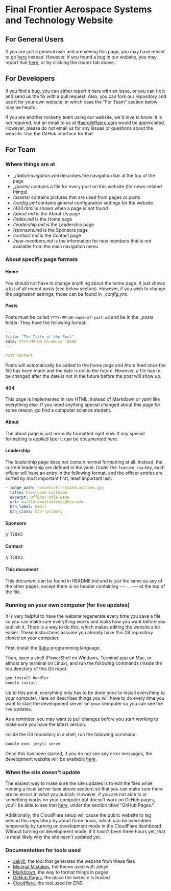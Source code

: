 Final Frontier Aerospace Systems and Technology Website
======

For General Users
------

If you are just a general user and are seeing this page, you may have meant to go [here](https://ffaero.com) instead.
However, if you found a bug in our website, you may report that [here](https://github.com/final-frontier-aerospace/final-frontier-aerospace.github.io/issues), or by clicking the _Issues_ tab above.

For Developers
------

If you find a bug, you can either report it here with an issue, or you can fix it and send us the fix with a pull request.
Also, you can fork our repository and use it for your own website, in which case the "For Team" section below may be helpful.

If you are another rocketry team using our website, we'd love to know.
It is not required, but an email to us at [ffaero@ffaero.com](mailto:ffaero@ffaero.com) would be appreciated.
However, please do not email us for any issues or questions about the website.
Use the GitHub interface for that.

For Team
------

### Where things are at

 * _/_data/navigation.yml_ describes the navigation bar at the top of the page
 * _/_posts/_ contains a file for every post on this website (for news-related things)
 * _/assets/_ contains pictures that are used from pages or posts
 * _/config.yml_ contains general configuration settings for the website
 * _/404.html_ is shown when a page is not found
 * _/about.md_ is the About Us page
 * _/index.md_ is the Home page
 * _/leadership.md_ is the Leadership page
 * _/sponsors.md_ is the Sponsors page
 * _/contact.md_ is the Contact page
 * _/new-members.md_ is the information for new members that is not available from the main navigation menu

### About specific page formats

#### Home

You should not have to change anything about the home page.
It just shows a list of all recent posts (see below section).
However, if you wish to change the pagination settings, those can be found in __config.yml_.

#### Posts

Posts must be called `YYYY-MM-DD-name-of-post.md` and be in the __posts_ folder.
They have the following format:

```yaml
---
title: "The Title of the Post"
date: YYYY-MM-DD hh:mm:ss -0X00
---

Post content
```

Posts will automatically be added to the home page and Atom feed once the file has been made and the date is not in the future.
However, a file has to be changed after the date is not in the future before the post will show up.

#### 404

This page is implemented in raw HTML, instead of Markdown or yaml like everything else.
If you need anything special changed about this page for some reason, go find a computer science student.

#### About

The about page is just normally formatted right now.
If any special formatting is applied later it can be documented here.

#### Leadership

The leadership page does not contain normal formatting at all.
Instead, the current leadership are defined in the yaml.
Under the `feature_row` key, each officer will have an entry in the following format, and the officer entries are sorted by most important first, least important last:

```yaml
- image_path: /assets/FirstnameLastname.jpg
  title: Firstname Lastname
  excerpt: Officer Role Name
  url: mailto:emailaddress@ksu.edu
  btn_label: Email
  btn_class: btn--primary
```

#### Sponsors

// TODO

#### Contact

// TODO

#### This document

This document can be found in README.md and is just the same as any of the other pages, except there is no header containing --- ... --- at the top of the file.

### Running on your own computer (for live updates)

It is very helpful to have the website regenerate every time you save a file so you can make sure everything works and looks how you want before you publish it.
There is a way to do this, which makes editing the website a lot easier.
These instructions assume you already have this Git repository cloned on your computer.

First, install the [Ruby](https://www.ruby-lang.org/en/downloads/) programming language.

Then, open a shell (PowerShell on Windows, Terminal.app on Mac, or almost any terminal on Linux), and run the following commands (inside the top directory of this Git repo):

```sh
gem install bundler
bundle install
```

Up to this point, everything only has to be done once to install everything to your computer.
Here on describes things you will have to do every time you want to start the development server on your computer so you can see the live updates.

As a reminder, you may want to pull changes before you start working to make sure you have the latest version.

Inside the Git repository in a shell, run the following command:

```sh
bundle exec jekyll serve
```

Once this has been started, if you do not see any error messages, the development website will be available [here](http://localhost:4000).

### When the site doesn't update

The easiest way to make sure the site updates is to edit the files while running a local server (see above section) so that you can make sure there are no errors in what you publish.
However, if you are not able to or something works on your computer but doesn't work on GitHub pages, you'll be able to see that [here](https://github.com/final-frontier-aerospace/final-frontier-aerospace.github.io/settings), under the section titled "GitHub Pages."

Additionally, the CloudFlare setup will cause the public website to lag behind this repository by about three hours, which can be overridden temporarily by turning on development mode in the CloudFlare dashboard.
Without turning on development mode, if it hasn't been three hours yet, that is most likely why the site hasn't updated yet.

### Documentation for tools used

 * [Jekyll](https://jekyllrb.com/docs/), the tool that generates the website from these files
 * [Minimal Mistakes](https://mmistakes.github.io/minimal-mistakes/docs/quick-start-guide/), the theme used with Jekyll
 * [Markdown](https://github.com/adam-p/markdown-here/wiki/Markdown-Cheatsheet), the way to format things in pages
 * [GitHub Pages](https://help.github.com/en/articles/using-jekyll-as-a-static-site-generator-with-github-pages), the place the website is hosted
 * [Cloudflare](https://www.cloudflare.com/), the tool used for DNS

